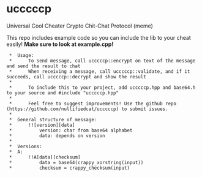 # ucccccp
Universal Cool Cheater Crypto Chit-Chat Protocol (meme)

This repo includes example code so you can include the lib to your cheat easily! **Make sure to look at example.cpp!**

```
 *  Usage:
 *  	To send message, call ucccccp::encrypt on text of the message and send the result to chat
 *  	When receiving a message, call ucccccp::validate, and if it succeeds, call ucccccp::decrypt and show the result
 *
 *		To include this to your project, add ucccccp.hpp and base64.h to your source and #include "ucccccp.hpp"
 *
 *		Feel free to suggest improvements! Use the github repo (https://github.com/nullifiedcat/ucccccp) to submit issues.
 *
 *  General structure of message:
 *  	!![version][data]
 *  		version: char from base64 alphabet
 *  		data: depends on version
 *
 * 	Versions:
 * 	A:
 * 		!!A[data][checksum]
 * 			data = base64(crappy_xorstring(input))
 *			checksum = crappy_checksum(input)
```